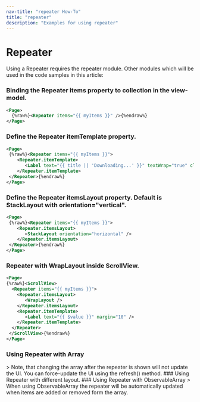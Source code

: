 ```yaml
---
nav-title: "repeater How-To"
title: "repeater"
description: "Examples for using repeater"
---
```

# Repeater
Using a Repeater requires the repeater module.
<snippet id='article-require-module'/>
Other modules which will be used in the code samples in this article:
<snippet id='article-require-modules'/>
### Binding the Repeater items property to collection in the view-model.
``` XML
<Page>
  {%raw%}<Repeater items="{{ myItems }}" />{%endraw%}
</Page>
```
### Define the Repeater itemTemplate property.
``` XML
<Page>
 {%raw%}<Repeater items="{{ myItems }}">
    <Repeater.itemTemplate>
       <Label text="{{ title || 'Downloading...' }}" textWrap="true" class="title" />
    </Repeater.itemTemplate>
 </Repeater>{%endraw%}
</Page>
```
### Define the Repeater itemsLayout property. Default is StackLayout with orientation="vertical".
``` XML
<Page>
 {%raw%}<Repeater items="{{ myItems }}">
    <Repeater.itemsLayout>
       <StackLayout orientation="horizontal" />
    </Repeater.itemsLayout>
 </Repeater>{%endraw%}
</Page>
```
### Repeater with WrapLayout inside ScrollView.
``` XML
<Page>
{%raw%}<ScrollView>
  <Repeater items="{{ myItems }}">
    <Repeater.itemsLayout>
       <WrapLayout />
    </Repeater.itemsLayout>
    <Repeater.itemTemplate>
       <Label text="{{ $value }}" margin="10" />
    </Repeater.itemTemplate>
  </Repeater>
 </ScrollView>{%endraw%}
</Page>
```
### Using Repeater with Array
<snippet id='article-repeater-with-array'/>
> Note, that changing the array after the repeater is shown will not update the UI.
You can force-update the UI using the refresh() method.
<snippet id='artcle-array-push-element'/>
### Using Repeater with different layout.
<snippet id='article-repeater-layout'/>
### Using Repeater with ObservableArray
<snippet id='article-repeater-observablearray'/>
> When using ObservableArray the repeater will be automatically updated when items are added or removed form the array.
<snippet id='article-push-to-observablearray'/>
